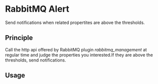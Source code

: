 # RabbitMQ Alert

Send notifications when related propertites are above the thresholds.

## Principle

Call the http api offered by RabbitMQ plugin *rabbitmq_management* at regular time and judge the properties you interested.If they are above the thresholds, send notifications.

## Usage


